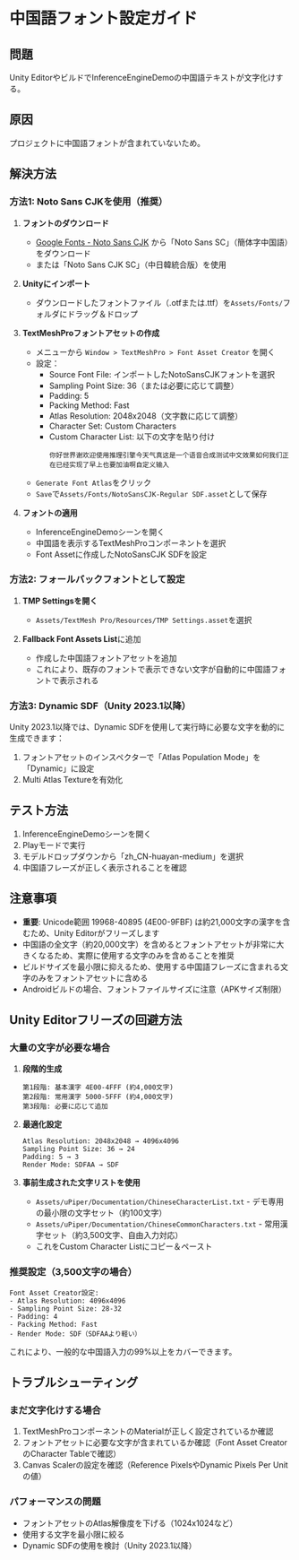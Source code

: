 # 中国語フォント設定ガイド

## 問題
Unity EditorやビルドでInferenceEngineDemoの中国語テキストが文字化けする。

## 原因
プロジェクトに中国語フォントが含まれていないため。

## 解決方法

### 方法1: Noto Sans CJKを使用（推奨）

1. **フォントのダウンロード**
   - [Google Fonts - Noto Sans CJK](https://fonts.google.com/noto/specimen/Noto+Sans+SC) から「Noto Sans SC」（簡体字中国語）をダウンロード
   - または「Noto Sans CJK SC」（中日韓統合版）を使用

2. **Unityにインポート**
   - ダウンロードしたフォントファイル（.otfまたは.ttf）を`Assets/Fonts/`フォルダにドラッグ＆ドロップ

3. **TextMeshProフォントアセットの作成**
   - メニューから `Window > TextMeshPro > Font Asset Creator` を開く
   - 設定：
     - Source Font File: インポートしたNotoSansCJKフォントを選択
     - Sampling Point Size: 36（または必要に応じて調整）
     - Padding: 5
     - Packing Method: Fast
     - Atlas Resolution: 2048x2048（文字数に応じて調整）
     - Character Set: Custom Characters
     - Custom Character List: 以下の文字を貼り付け
       ```
       你好世界谢欢迎使用推理引擎今天气真这是一个语音合成测试中文效果如何我们正在已经实现了早上也要加油啊自定义输入
       ```
   - `Generate Font Atlas`をクリック
   - `Save`で`Assets/Fonts/NotoSansCJK-Regular SDF.asset`として保存

4. **フォントの適用**
   - InferenceEngineDemoシーンを開く
   - 中国語を表示するTextMeshProコンポーネントを選択
   - Font Assetに作成したNotoSansCJK SDFを設定

### 方法2: フォールバックフォントとして設定

1. **TMP Settingsを開く**
   - `Assets/TextMesh Pro/Resources/TMP Settings.asset`を選択

2. **Fallback Font Assets List**に追加
   - 作成した中国語フォントアセットを追加
   - これにより、既存のフォントで表示できない文字が自動的に中国語フォントで表示される

### 方法3: Dynamic SDF（Unity 2023.1以降）

Unity 2023.1以降では、Dynamic SDFを使用して実行時に必要な文字を動的に生成できます：

1. フォントアセットのインスペクターで「Atlas Population Mode」を「Dynamic」に設定
2. Multi Atlas Textureを有効化

## テスト方法

1. InferenceEngineDemoシーンを開く
2. Playモードで実行
3. モデルドロップダウンから「zh_CN-huayan-medium」を選択
4. 中国語フレーズが正しく表示されることを確認

## 注意事項

- **重要**: Unicode範囲 19968-40895 (4E00-9FBF) は約21,000文字の漢字を含むため、Unity Editorがフリーズします
- 中国語の全文字（約20,000文字）を含めるとフォントアセットが非常に大きくなるため、実際に使用する文字のみを含めることを推奨
- ビルドサイズを最小限に抑えるため、使用する中国語フレーズに含まれる文字のみをフォントアセットに含める
- Androidビルドの場合、フォントファイルサイズに注意（APKサイズ制限）

## Unity Editorフリーズの回避方法

### 大量の文字が必要な場合

1. **段階的生成**
   ```
   第1段階: 基本漢字 4E00-4FFF (約4,000文字)
   第2段階: 常用漢字 5000-5FFF (約4,000文字)
   第3段階: 必要に応じて追加
   ```

2. **最適化設定**
   ```
   Atlas Resolution: 2048x2048 → 4096x4096
   Sampling Point Size: 36 → 24
   Padding: 5 → 3
   Render Mode: SDFAA → SDF
   ```

3. **事前生成された文字リストを使用**
   - `Assets/uPiper/Documentation/ChineseCharacterList.txt` - デモ専用の最小限の文字セット（約100文字）
   - `Assets/uPiper/Documentation/ChineseCommonCharacters.txt` - 常用漢字セット（約3,500文字、自由入力対応）
   - これをCustom Character Listにコピー＆ペースト

### 推奨設定（3,500文字の場合）

```
Font Asset Creator設定:
- Atlas Resolution: 4096x4096
- Sampling Point Size: 28-32
- Padding: 4
- Packing Method: Fast
- Render Mode: SDF（SDFAAより軽い）
```

これにより、一般的な中国語入力の99%以上をカバーできます。

## トラブルシューティング

### まだ文字化けする場合
1. TextMeshProコンポーネントのMaterialが正しく設定されているか確認
2. フォントアセットに必要な文字が含まれているか確認（Font Asset CreatorのCharacter Tableで確認）
3. Canvas Scalerの設定を確認（Reference PixelsやDynamic Pixels Per Unitの値）

### パフォーマンスの問題
- フォントアセットのAtlas解像度を下げる（1024x1024など）
- 使用する文字を最小限に絞る
- Dynamic SDFの使用を検討（Unity 2023.1以降）